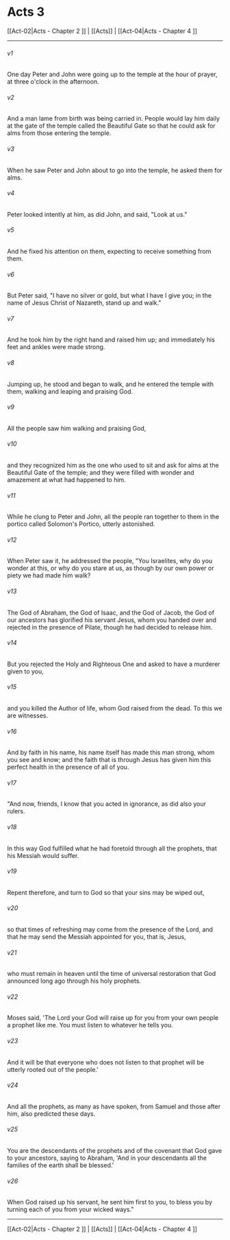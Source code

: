 # Acts 3

[[Act-02|Acts - Chapter 2 ]] | [[Acts]] | [[Act-04|Acts - Chapter 4 ]]
***

###### v1
One day Peter and John were going up to the temple at the hour of prayer, at three o'clock in the afternoon.
###### v2
And a man lame from birth was being carried in. People would lay him daily at the gate of the temple called the Beautiful Gate so that he could ask for alms from those entering the temple.
###### v3
When he saw Peter and John about to go into the temple, he asked them for alms.
###### v4
Peter looked intently at him, as did John, and said, "Look at us."
###### v5
And he fixed his attention on them, expecting to receive something from them.
###### v6
But Peter said, "I have no silver or gold, but what I have I give you; in the name of Jesus Christ of Nazareth, stand up and walk."
###### v7
And he took him by the right hand and raised him up; and immediately his feet and ankles were made strong.
###### v8
Jumping up, he stood and began to walk, and he entered the temple with them, walking and leaping and praising God.
###### v9
All the people saw him walking and praising God,
###### v10
and they recognized him as the one who used to sit and ask for alms at the Beautiful Gate of the temple; and they were filled with wonder and amazement at what had happened to him.
###### v11
While he clung to Peter and John, all the people ran together to them in the portico called Solomon's Portico, utterly astonished.
###### v12
When Peter saw it, he addressed the people, "You Israelites, why do you wonder at this, or why do you stare at us, as though by our own power or piety we had made him walk?
###### v13
The God of Abraham, the God of Isaac, and the God of Jacob, the God of our ancestors has glorified his servant Jesus, whom you handed over and rejected in the presence of Pilate, though he had decided to release him.
###### v14
But you rejected the Holy and Righteous One and asked to have a murderer given to you,
###### v15
and you killed the Author of life, whom God raised from the dead. To this we are witnesses.
###### v16
And by faith in his name, his name itself has made this man strong, whom you see and know; and the faith that is through Jesus has given him this perfect health in the presence of all of you.
###### v17
"And now, friends, I know that you acted in ignorance, as did also your rulers.
###### v18
In this way God fulfilled what he had foretold through all the prophets, that his Messiah would suffer.
###### v19
Repent therefore, and turn to God so that your sins may be wiped out,
###### v20
so that times of refreshing may come from the presence of the Lord, and that he may send the Messiah appointed for you, that is, Jesus,
###### v21
who must remain in heaven until the time of universal restoration that God announced long ago through his holy prophets.
###### v22
Moses said, 'The Lord your God will raise up for you from your own people a prophet like me. You must listen to whatever he tells you.
###### v23
And it will be that everyone who does not listen to that prophet will be utterly rooted out of the people.'
###### v24
And all the prophets, as many as have spoken, from Samuel and those after him, also predicted these days.
###### v25
You are the descendants of the prophets and of the covenant that God gave to your ancestors, saying to Abraham, 'And in your descendants all the families of the earth shall be blessed.'
###### v26
When God raised up his servant, he sent him first to you, to bless you by turning each of you from your wicked ways."

***

[[Act-02|Acts - Chapter 2 ]] | [[Acts]] | [[Act-04|Acts - Chapter 4 ]]
